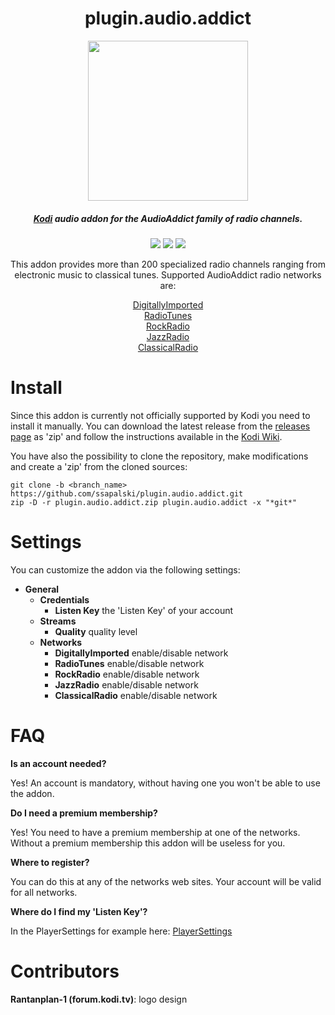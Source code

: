 <div align="center">

# plugin.audio.addict

<img src="https://github.com/ssapalski/plugin.audio.addict/blob/master/icon.png?raw=true" width="256p" height="256px"/>

##### [Kodi](http://www.kodi.tv) audio addon for the AudioAddict family of radio channels.

![](https://img.shields.io/github/release/ssapalski/plugin.audio.addict/all.svg)
![](https://img.shields.io/codacy/grade/ddf485c1a18845e2a7c231cca5bbe92a/alpha.svg)
![](https://img.shields.io/github/license/ssapalski/plugin.audio.addict.svg)

This addon provides more than 200 specialized radio channels ranging from electronic music to classical tunes. Supported AudioAddict radio networks are:

[DigitallyImported](http://www.di.fm)<br/>
[RadioTunes](http://www.radiotunes.com)<br/>
[RockRadio](http://www.rockradio.com)<br/>
[JazzRadio](http://www.jazzradio.com)<br/>
[ClassicalRadio](http://www.classicalradio.com)

</div>

# Install
Since this addon is currently not officially supported by Kodi you need to install it manually. You can download the latest release from the [releases page](https://github.com/ssapalski/plugin.audio.addict/releases) as 'zip' and follow the instructions available in the [Kodi Wiki](http://kodi.wiki/view/HOW-TO:Install_add-ons_from_zip_files).

You have also the possibility to clone the repository, make modifications and create a 'zip' from the cloned sources:

```
git clone -b <branch_name> https://github.com/ssapalski/plugin.audio.addict.git
zip -D -r plugin.audio.addict.zip plugin.audio.addict -x "*git*"
```

# Settings
You can customize the addon via the following settings:
  * **General**
    * **Credentials**
      * **Listen Key** the 'Listen Key' of your account
    * **Streams**
      * **Quality** quality level
    * **Networks**
      * **DigitallyImported** enable/disable network
      * **RadioTunes** enable/disable network
      * **RockRadio** enable/disable network
      * **JazzRadio** enable/disable network
      * **ClassicalRadio** enable/disable network

# FAQ
**Is an account needed?**

Yes! An account is mandatory, without having one you won't be able to use the addon.

**Do I need a premium membership?**

Yes! You need to have a premium membership at one of the networks. Without a premium membership this addon will be useless for you.

**Where to register?**

You can do this at any of the networks web sites. Your account will be valid for all networks.

**Where do I find my 'Listen Key'?**

In the PlayerSettings for example here: [PlayerSettings](https://www.di.fm/settings)

# Contributors

**Rantanplan-1 (forum.kodi.tv)**: logo design

